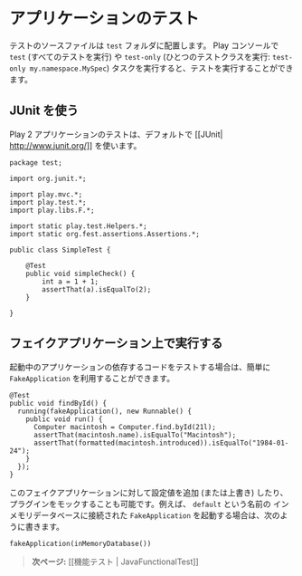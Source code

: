 <!-- translated -->
<!--
# Testing your application
-->
# アプリケーションのテスト

<!--
Test source files must be placed in your application’s `test` folder. You can run tests from the Play console using the `test` (run all tests) and `test-only` (run one test class: `test-only my.namespace.MySpec`) tasks.
-->
テストのソースファイルは `test` フォルダに配置します。 Play コンソールで `test` (すべてのテストを実行) や `test-only` (ひとつのテストクラスを実行: `test-only my.namespace.MySpec`) タスクを実行すると、テストを実行することができます。

<!--
## Using JUnit
-->
## JUnit を使う

<!--
The default way to test a Play 2 application is with [[JUnit| http://www.junit.org/]].
-->
Play 2 アプリケーションのテストは、デフォルトで [[JUnit| http://www.junit.org/]] を使います。

```
package test;

import org.junit.*;

import play.mvc.*;
import play.test.*;
import play.libs.F.*;

import static play.test.Helpers.*;
import static org.fest.assertions.Assertions.*;

public class SimpleTest {

    @Test 
    public void simpleCheck() {
        int a = 1 + 1;
        assertThat(a).isEqualTo(2);
    }

}
```

<!--
## Running in a fake application
-->
## フェイクアプリケーション上で実行する

<!--
If the code you want to test depends on a running application, you can easily create a `FakeApplication` on the fly:
-->
起動中のアプリケーションの依存するコードをテストする場合は、簡単に `FakeApplication` を利用することができます。

```
@Test
public void findById() {
  running(fakeApplication(), new Runnable() {
    public void run() {
      Computer macintosh = Computer.find.byId(21l);
      assertThat(macintosh.name).isEqualTo("Macintosh");
      assertThat(formatted(macintosh.introduced)).isEqualTo("1984-01-24");
    }
  });
}
```

<!--
You can also pass (or override) additional application configuration, or mock any plugin. For example to create a `FakeApplication` using a `default` in-memory database:
-->
このフェイクアプリケーションに対して設定値を追加 (または上書き) したり、プラグインをモックすることも可能です。例えば、 `default` という名前の インメモリデータベースに接続された `FakeApplication` を起動する場合は、次のように書きます。

```
fakeApplication(inMemoryDatabase())
```

<!--
> **Next:** [[Writing functional tests | JavaFunctionalTest]]
-->
> **次ページ:** [[機能テスト | JavaFunctionalTest]]